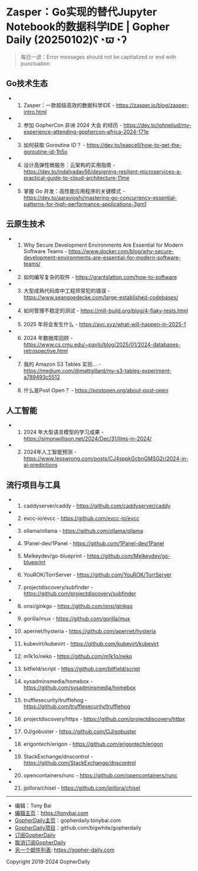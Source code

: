 # Zasper：Go实现的替代Jupyter Notebook的数据科学IDE | Gopher Daily (20250102)ʕ◔ϖ◔ʔ

>每日一谚：Error messages should not be capitalized or end with punctuation

## Go技术生态


- 1. Zasper：一款超级高效的数据科学IDE - https://zasper.io/blog/zasper-intro.html

- 2. 参加 GopherCon 非洲 2024 大会 的经历 - https://dev.to/johneliud/my-experience-attending-gophercon-africa-2024-171e

- 3. 如何获取 Goroutine ID？ - https://dev.to/leapcell/how-to-get-the-goroutine-id-1h5o

- 4. 设计高弹性微服务：云架构的实用指南 - https://dev.to/indalyadav56/designing-resilient-microservices-a-practical-guide-to-cloud-architecture-11me

- 5. 掌握 Go 并发：高性能应用程序的关键模式 - https://dev.to/aaravjoshi/mastering-go-concurrency-essential-patterns-for-high-performance-applications-3gm1


## 云原生技术


- 1. Why Secure Development Environments Are Essential for Modern Software Teams - https://www.docker.com/blog/why-secure-development-environments-are-essential-for-modern-software-teams/

- 2. 如何编写复杂的软件 - https://grantslatton.com/how-to-software

- 3. 大型成熟代码库中工程师常犯的错误 - https://www.seangoedecke.com/large-established-codebases/

- 4. 如何管理不稳定的测试 - https://mill-build.org/blog/4-flaky-tests.html

- 5. 2025 年将会发生什么 - https://avc.xyz/what-will-happen-in-2025-1

- 6. 2024 年数据库回顾 - https://www.cs.cmu.edu/~pavlo/blog/2025/01/2024-databases-retrospective.html

- 7. 我的 Amazon S3 Tables 实验… - https://medium.com/@mattgillard/my-s3-tables-experiment-a789493c5512

- 8. 什么是Post Open？ - https://postopen.org/about-post-open


## 人工智能


- 1. 2024 年大型语言模型的学习成果 - https://simonwillison.net/2024/Dec/31/llms-in-2024/

- 2. 2024年人工智能预测 - https://www.lesswrong.com/posts/CJ4sppkGcbnGMSG2r/2024-in-ai-predictions


## 流行项目与工具


- 1. caddyserver/caddy - https://github.com/caddyserver/caddy

- 2. evcc-io/evcc - https://github.com/evcc-io/evcc

- 3. ollama/ollama - https://github.com/ollama/ollama

- 4. 1Panel-dev/1Panel - https://github.com/1Panel-dev/1Panel

- 5. Melkeydev/go-blueprint - https://github.com/Melkeydev/go-blueprint

- 6. YouROK/TorrServer - https://github.com/YouROK/TorrServer

- 7. projectdiscovery/subfinder - https://github.com/projectdiscovery/subfinder

- 8. onsi/ginkgo - https://github.com/onsi/ginkgo

- 9. gorilla/mux - https://github.com/gorilla/mux

- 10. apernet/hysteria - https://github.com/apernet/hysteria

- 11. kubevirt/kubevirt - https://github.com/kubevirt/kubevirt

- 12. m1k1o/neko - https://github.com/m1k1o/neko

- 13. bitfield/script - https://github.com/bitfield/script

- 14. sysadminsmedia/homebox - https://github.com/sysadminsmedia/homebox

- 15. trufflesecurity/trufflehog - https://github.com/trufflesecurity/trufflehog

- 16. projectdiscovery/httpx - https://github.com/projectdiscovery/httpx

- 17. OJ/gobuster - https://github.com/OJ/gobuster

- 18. erigontech/erigon - https://github.com/erigontech/erigon

- 19. StackExchange/dnscontrol - https://github.com/StackExchange/dnscontrol

- 20. opencontainers/runc - https://github.com/opencontainers/runc

- 21. jpillora/chisel - https://github.com/jpillora/chisel


----

- 编辑：Tony Bai
- [编辑主页](https://tonybai.com)：https://tonybai.com
- [GopherDaily主页](https://gopherdaily.tonybai.com)：gopherdaily.tonybai.com
- [GopherDaily项目](https://github.com/bigwhite/gopherdaily)：github.com/bigwhite/gopherdaily
- [订阅GopherDaily](https://gopherdaily.tonybai.com/subscribe)
- [取消订阅GopherDaily](https://gopherdaily.tonybai.com/unsubscribe)
- [另一个邮件列表](https://gopher-daily.com): https://gopher-daily.com

Copyright 2019-2024 GopherDaily
